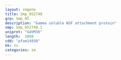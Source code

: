 ```yaml
---
layout: smgene
title: Smp_052740
grp: Smp_05
description: "Gamma soluble NSF attachment protein"
smp: Smp_052740.1
uniprot: "G4VM36"
length:  1068
cdd: "pfam14938"
kk: ns
categories: sm
---
```


